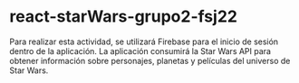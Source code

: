 # react-starWars-grupo2-fsj22
Para realizar esta actividad, se utilizará Firebase para el inicio de sesión dentro de la aplicación. La aplicación consumirá la Star Wars API para obtener información sobre personajes, planetas y películas del universo de Star Wars.
